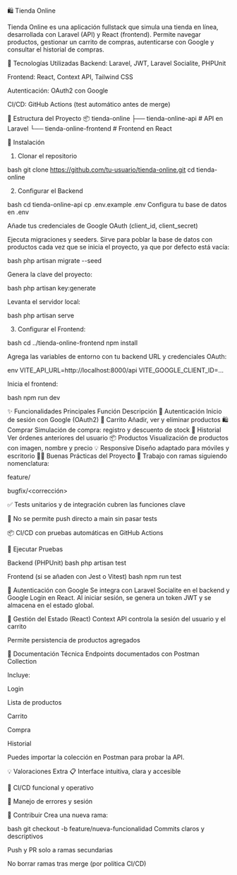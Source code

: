 🛍️ Tienda Online

Tienda Online es una aplicación fullstack que simula una tienda en línea, desarrollada con Laravel (API) y React (frontend). Permite navegar productos, gestionar un carrito de compras, autenticarse con Google y consultar el historial de compras.

🔧 Tecnologías Utilizadas
Backend: Laravel, JWT, Laravel Socialite, PHPUnit

Frontend: React, Context API, Tailwind CSS

Autenticación: OAuth2 con Google

CI/CD: GitHub Actions (test automático antes de merge)

📁 Estructura del Proyecto
📦 tienda-online
├── tienda-online-api        # API en Laravel
└── tienda-online-frontend   # Frontend en React

🚀 Instalación

1. Clonar el repositorio
   
bash
git clone https://github.com/tu-usuario/tienda-online.git
cd tienda-online

2. Configurar el Backend
   
bash
cd tienda-online-api
cp .env.example .env
Configura tu base de datos en .env

Añade tus credenciales de Google OAuth (client_id, client_secret)

Ejecuta migraciones y seeders. Sirve para poblar la base de datos con productos cada vez que se inicia el proyecto, ya que por defecto está vacía:

bash
php artisan migrate --seed

Genera la clave del proyecto:

bash
php artisan key:generate

Levanta el servidor local:

bash
php artisan serve

3. Configurar el Frontend:

bash
cd ../tienda-online-frontend
npm install

Agrega las variables de entorno con tu backend URL y credenciales OAuth:

env
VITE_API_URL=http://localhost:8000/api
VITE_GOOGLE_CLIENT_ID=...

Inicia el frontend:

bash
npm run dev


✨ Funcionalidades Principales
Función	Descripción
🔐 Autenticación	Inicio de sesión con Google (OAuth2)
🛒 Carrito	Añadir, ver y eliminar productos
🛍️ Comprar	Simulación de compra: registro y descuento de stock
📜 Historial	Ver órdenes anteriores del usuario
📦 Productos	Visualización de productos con imagen, nombre y precio
💡 Responsive	Diseño adaptado para móviles y escritorio
👨‍💻 Buenas Prácticas del Proyecto
🔀 Trabajo con ramas siguiendo nomenclatura:

feature/<funcionalidad>

bugfix/<corrección>

✅ Tests unitarios y de integración cubren las funciones clave

🚫 No se permite push directo a main sin pasar tests

📦 CI/CD con pruebas automáticas en GitHub Actions

🧪 Ejecutar Pruebas

Backend (PHPUnit)
bash
php artisan test

Frontend (si se añaden con Jest o Vitest)
bash
npm run test

🔐 Autenticación con Google
Se integra con Laravel Socialite en el backend y Google Login en React. Al iniciar sesión, se genera un token JWT y se almacena en el estado global.

🧠 Gestión del Estado (React)
Context API controla la sesión del usuario y el carrito

Permite persistencia de productos agregados

📑 Documentación Técnica
Endpoints documentados con Postman Collection

Incluye:

Login

Lista de productos

Carrito

Compra

Historial

Puedes importar la colección en Postman para probar la API.

💡 Valoraciones Extra
📋 Interface intuitiva, clara y accesible

🔄 CI/CD funcional y operativo

🔐 Manejo de errores y sesión

🧵 Contribuir
Crea una nueva rama:

bash
git checkout -b feature/nueva-funcionalidad
Commits claros y descriptivos

Push y PR solo a ramas secundarias

No borrar ramas tras merge (por política CI/CD)
